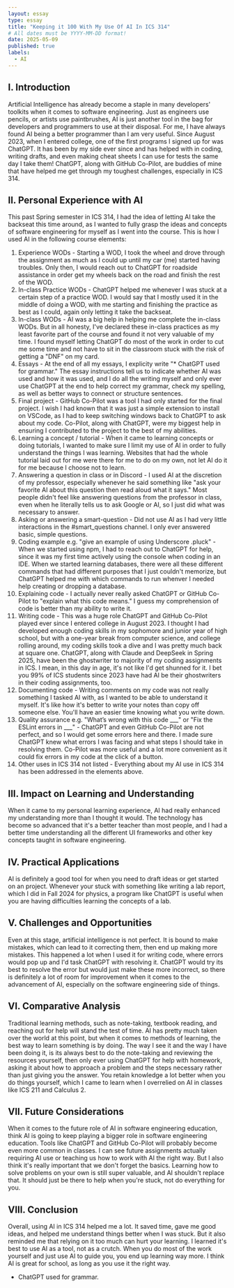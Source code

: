 ```yaml
---
layout: essay
type: essay
title: "Keeping it 100 With My Use Of AI In ICS 314"
# All dates must be YYYY-MM-DD format!
date: 2025-05-09
published: true
labels:
  - AI
---
```


## I. Introduction

Artificial Intelligence has already become a staple in many developers' toolkits when it comes to software engineering. Just as engineers use pencils, or artists use paintbrushes, AI is just another tool in the bag for developers and programmers to use at their disposal. For me, I have always found AI being a better programmer than I am very useful. Since August 2023, when I entered college, one of the first programs I signed up for was ChatGPT. It has been by my side ever since and has helped with in coding, writing drafts, and even making cheat sheets I can use for tests the same day I take them! ChatGPT, along with GitHub Co-Pilot, are buddies of mine that have helped me get through my toughest challenges, especially in ICS 314.

## II. Personal Experience with AI

This past Spring semester in ICS 314, I had the idea of letting AI take the backseat this time around, as I wanted to fully grasp the ideas and concepts of software engineering for myself as I went into the course. This is how I used AI in the following course elements:

1. Experience WODs - Starting a WOD, I took the wheel and drove through the assignment as much as I could up until my car (me) started having troubles. Only then, I would reach out to ChatGPT for roadside assistance in order get my wheels back on the road and finish the rest of the WOD.
2. In-class Practice WODs - ChatGPT helped me whenever I was stuck at a certain step of a practice WOD. I would say that I mostly used it in the middle of doing a WOD, with me starting and finishing the practice as best as I could, again only letting it take the backseat.
3. In-class WODs - AI was a big help in helping me complete the in-class WODs. But in all honesty, I've declared these in-class practices as my least favorite part of the course and found it not very valuable of my time. I found myself letting ChatGPT do most of the work in order to cut me some time and not have to sit in the classroom stuck with the risk of getting a "DNF" on my card.
4. Essays - At the end of all my essays, I explicity write "* ChatGPT used for grammar." The essay instructions tell us to indicate whether AI was used and how it was used, and I do all the writing myself and only ever use ChatGPT at the end to help correct my grammar, check my spelling, as well as better ways to connect or structure sentences.
5. Final project - GitHub Co-Pilot was a tool I had only started for the final project. I wish I had known that it was just a simple extension to install on VSCode, as I had to keep switching windows back to ChatGPT to ask about my code. Co-Pilot, along with ChatGPT, were my biggest help in ensuring I contributed to the project to the best of my abilities.
6. Learning a concept / tutorial - When it came to learning concepts or doing tutorials, I wanted to make sure I limit my use of AI in order to fully understand the things I was learning. Websites that had the whole tutorial laid out for me were there for me to do on my own, not let AI do it for me because I choose not to learn.
7. Answering a question in class or in Discord - I used AI at the discretion of my professor, especially whenever he said something like "ask your favorite AI about this question then read aloud what it says." Most people didn't feel like answering questions from the professor in class, even when he literally tells us to ask Google or AI, so I just did what was necessary to answer.
8. Asking or answering a smart-question - Did not use AI as I had very little interactions in the #smart_questions channel. I only ever answered basic, simple questions.
9. Coding example e.g. "give an example of using Underscore .pluck" - When we started using npm, I had to reach out to ChatGPT for help, since it was my first time actively using the console when coding in an IDE. When we started learning databases, there were all these different commands that had different purposes that I just couldn't memorize, but ChatGPT helped me with which commands to run whenver I needed help creating or dropping a database.
10. Explaining code - I actually never really asked ChatGPT or GitHub Co-Pilot to "explain what this code means." I guess my comprehension of code is better than my ability to write it.
11. Writing code - This was a huge role ChatGPT and GitHub Co-Pilot played ever since I entered college in August 2023. I thought I had developed enough coding skills in my sophomore and junior year of high school, but with a one-year break from computer science, and college rolling around, my coding skills took a dive and I was pretty much back at square one. ChatGPT, along with Claude and DeepSeek in Spring 2025, have been the ghostwriter to majority of my coding assignments in ICS. I mean, in this day in age, it's not like I'd get shunned for it. I bet you 99% of ICS students since 2023 have had AI be their ghostwriters in their coding assignments, too.
12. Documenting code - Writing comments on my code was not really something I tasked AI with, as I wanted to be able to understand it myself. It's like how it's better to write your notes than copy off someone else. You'll have an easier time knowing what you write down.
13. Quality assurance e.g. "What’s wrong with this code ___" or "Fix the ESLint errors in ___" - ChatGPT and even GitHub Co-Pilot are not perfect, and so I would get some errors here and there. I made sure ChatGPT knew what errors I was facing and what steps I should take in resolving them. Co-Pilot was more useful and a lot more convenient as it could fix errors in my code at the click of a button.
14. Other uses in ICS 314 not listed - Everything about my AI use in ICS 314 has been addressed in the elements above.

## III. Impact on Learning and Understanding

When it came to my personal learning experience, AI had really enhanced my understanding more than I thought it would. The technology has become so advanced that it's a better teacher than most people, and I had a better time understanding all the different UI frameworks and other key concepts taught in software engineering.

## IV. Practical Applications

AI is definitely a good tool for when you need to draft ideas or get started on an project. Whenever your stuck with something like writing a lab report, which I did in Fall 2024 for physics, a program like ChatGPT is useful when you are having difficulties learning the concepts of a lab.

## V. Challenges and Opportunities

Even at this stage, artificial intelligence is not perfect. It is bound to make mistakes, which can lead to it correcting them, then end up making more mistakes. This happened a lot when I used it for writing code, where errors would pop up and I'd task ChatGPT with resolving it. ChatGPT would try its best to resolve the error but would just make these more incorrect, so there is definitely a lot of room for improvement when it comes to the advancement of AI, especially on the software engineering side of things.

## VI. Comparative Analysis

Traditional learning methods, such as note-taking, textbook reading, and reaching out for help will stand the test of time. AI has pretty much taken over the world at this point, but when it comes to methods of learning, the best way to learn something is by doing. The way I see it and the way I have been doing it, is its always best to do the note-taking and reviewing the resources yourself, then only ever using ChatGPT for help with homework, asking it about how to approach a problem and the steps necessary rather than just giving you the answer. You retain knowledge a lot better when you do things yourself, which I came to learn when I overrelied on AI in classes like ICS 211 and Calculus 2.

## VII. Future Considerations

When it comes to the future role of AI in software engineering education, think AI is going to keep playing a bigger role in software engineering education. Tools like ChatGPT and GitHub Co-Pilot will probably become even more common in classes. I can see future assignments actually requiring AI use or teaching us how to work with AI the right way. But I also think it's really important that we don't forget the basics. Learning how to solve problems on your own is still super valuable, and AI shouldn't replace that. It should just be there to help when you're stuck, not do everything for you.

## VIII. Conclusion

Overall, using AI in ICS 314 helped me a lot. It saved time, gave me good ideas, and helped me understand things better when I was stuck. But it also reminded me that relying on it too much can hurt your learning. I learned it's best to use AI as a tool, not as a crutch. When you do most of the work yourself and just use AI to guide you, you end up learning way more. I think AI is great for school, as long as you use it the right way.

* ChatGPT used for grammar.
